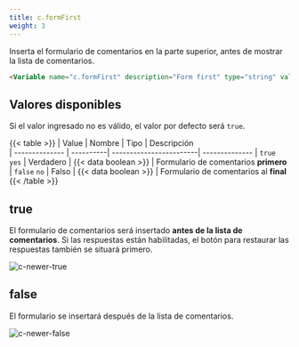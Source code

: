 ```yaml
---
title: c.formFirst
weight: 3
---
```


Inserta el formulario de comentarios en la parte superior, antes de mostrar la lista de comentarios.

```html
<Variable name="c.formFirst" description="Form first" type="string" value="true"/>
```

## Valores disponibles

Si el valor ingresado no es válido, el valor por defecto será `true`.

{{< table >}}
| Value          | Nombre    | Tipo                    | Descripción   
| -------------- | ----------| ------------------------| --------------
| `true` `yes`   | Verdadero | {{< data boolean >}}    | Formulario de comentarios **primero**
| `false` `no`   | Falso     | {{< data boolean >}}    | Formulario de comentarios al **final**
{{< /table >}}


## true

El formulario de comentarios será insertado **antes de la lista de comentarios**. Si las respuestas están habilitadas, el botón para restaurar las respuestas también se situará primero.

![c-newer-true](/images/variables/comments/c-form-first-true.png)


## false

El formulario se insertará después de la lista de comentarios.

![c-newer-false](/images/variables/comments/c-form-first-false.png)